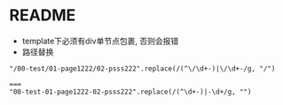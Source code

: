 # README

- template下必须有div单节点包裹, 否则会报错
- 路径替换

```
"/00-test/01-page1222/02-psss222".replace(/(^\/\d+-)|\/\d+-/g, "/")

===
"00-test-01-page1222-02-psss222".replace(/(^\d+-)|-\d+/g, "")
```
